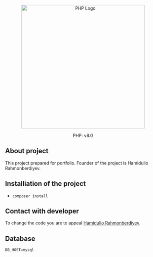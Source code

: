 <p align="center"><a href="https://php.net" target="_blank"><img src="https://www.php.net/images/logos/php-logo-white.svg" width="400" alt="PHP Logo"></a></p>

<p align="center">
PHP: v8.0
</p>

## About project

This project prepared for portfolio. Founder of the project is Hamidullo Rahmonberdiyev.

## Installiation of the project

- ``` composer install ```


## Contact with developer

To change the code you are to appeal [Hamidullo Rahmonberdiyev](https://t.me/hamidullo_rahmonberdiyev).

## Database

``` 
DB_HOST=mysql 
```

